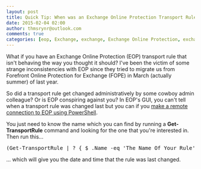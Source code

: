 ```yaml
---
layout: post
title: Quick Tip: When was an Exchange Online Protection Transport Rule Changed?
date: 2015-02-04 02:00
author: thmsrynr@outlook.com
comments: true
categories: [eop, Exchange, exchange, Exchange Online Protection, exchange online protection, PowerShell, powershell, PowerShell ISE, powershell ise]
---
```

What if you have an Exchange Online Protection (EOP) transport rule that isn't behaving the way you thought it should? I've been the victim of some strange inconsistencies with EOP since they tried to migrate us from Forefront Online Protection for Exchange (FOPE) in March (actually summer) of last year.

So did a transport rule get changed administratively by some cowboy admin colleague? Or is EOP conspiring against you? In EOP's GUI, you can't tell when a transport rule was changed last but you can if you <a title="Quick Tip: Opening An Exchange Online Protection Shell" href="http://www.workingsysadmin.com/quick-tip-opening-an-exchange-online-protection-shell/" target="_blank">make a remote connection to EOP using PowerShell</a>.

You just need to know the name which you can find by running a <strong>Get-TransportRule</strong> command and looking for the one that you're interested in. Then run this...

<pre class="lang:ps decode:true  ">(Get-TransportRule | ? { $_.Name -eq 'The Name Of Your Rule' }).WhenChanged</pre>

... which will give you the date and time that the rule was last changed.
